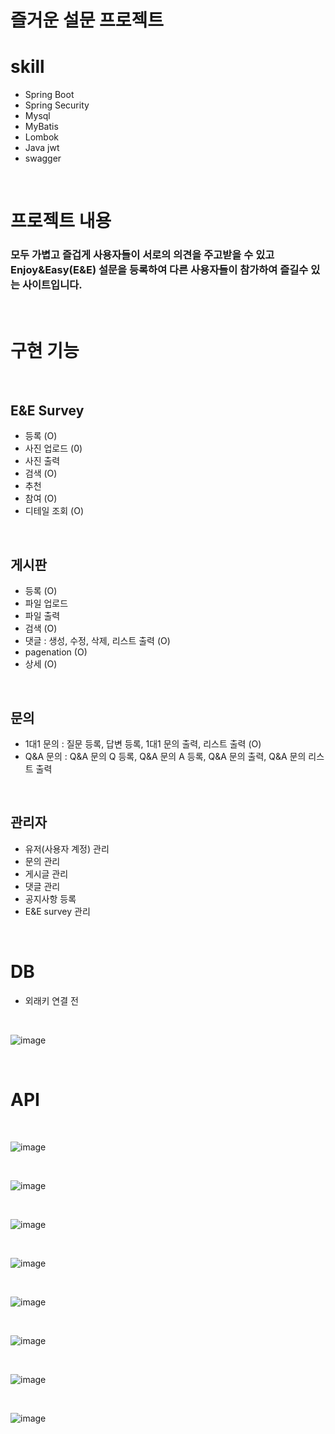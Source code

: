 ﻿# 즐거운 설문 프로젝트

 # skill
 - Spring Boot
 - Spring Security
 - Mysql
 - MyBatis
 - Lombok
 - Java jwt
 - swagger
   
<br/>

# 프로젝트 내용
### 모두 가볍고 즐겁게 사용자들이 서로의 의견을 주고받을 수 있고 Enjoy&Easy(E&E) 설문을 등록하여 다른 사용자들이 참가하여 즐길수 있는 사이트입니다.

<br/>

# 구현 기능

<br/>

## E&E Survey
- 등록 (O)
- 사진 업로드 (0)
- 사진 출력
- 검색 (O)
- 추천
- 참여 (O)
- 디테일 조회 (O)

<br/>

## 게시판
- 등록 (O)
- 파일 업로드
- 파일 출력
- 검색 (O)
- 댓글 : 생성, 수정, 삭제, 리스트 출력 (O)
- pagenation (O)
- 상세 (O)

<br/>

## 문의
- 1대1 문의 : 질문 등록, 답변 등록, 1대1 문의 출력, 리스트 출력 (O)
- Q&A 문의 : Q&A 문의 Q 등록, Q&A 문의 A 등록, Q&A 문의 출력, Q&A 문의 리스트 출력

<br/>

## 관리자
- 유저(사용자 계정) 관리
- 문의 관리
- 게시글 관리
- 댓글 관리
- 공지사항 등록
- E&E survey 관리

<br/>

# DB

- 외래키 연결 전

<br/>

![image](https://github.com/Sn-bow/enjoy_survey_project/assets/107871028/42c6e2e0-626e-44c5-9d7b-93318b797aff)


<br/>

# API

<br/>

![image](https://github.com/Sn-bow/enjoy_survey_project/assets/107871028/d315268e-6640-4c49-ae15-a6d2f47b5ac3)

<br/>

![image](https://github.com/Sn-bow/enjoy_survey_project/assets/107871028/95a438b9-ea44-46d8-9334-691ae95a0881)

<br/>

![image](https://github.com/Sn-bow/enjoy_survey_project/assets/107871028/8af12ec0-4f48-4adf-916d-7c57c63bb765)

<br/>

![image](https://github.com/Sn-bow/enjoy_survey_project/assets/107871028/ce3caebd-1087-4357-a66f-f95dcf3960d2)

<br/>

![image](https://github.com/Sn-bow/enjoy_survey_project/assets/107871028/5c3aa67b-28c4-4474-be4f-ba4f387f2e6a)

<br/>

![image](https://github.com/Sn-bow/enjoy_survey_project/assets/107871028/8810512f-4b4d-4775-a3e4-4e3b8efab63c)

<br/>

![image](https://github.com/Sn-bow/enjoy_survey_project/assets/107871028/d796bf54-774d-488b-9654-bf0d3b131ed4)

<br/>

![image](https://github.com/Sn-bow/enjoy_survey_project/assets/107871028/0a4e3375-f939-4b8d-9214-7c5840fc7a18)




